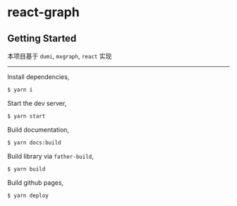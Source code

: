 # react-graph

## Getting Started

本项目基于 `dumi`, `mxgraph`, `react` 实现

---
Install dependencies,

```bash
$ yarn i
```

Start the dev server,

```bash
$ yarn start
```

Build documentation,

```bash
$ yarn docs:build
```

Build library via `father-build`,

```bash
$ yarn build
```

Build github pages,

```bash
$ yarn deploy
```
